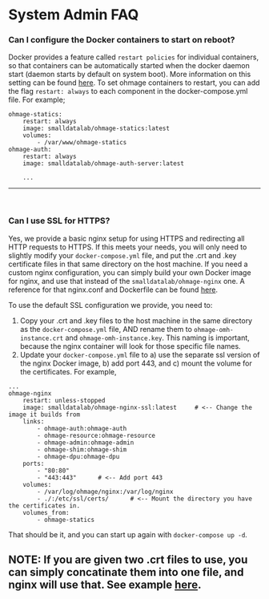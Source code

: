 # System Admin FAQ
### Can I configure the Docker containers to start on reboot?
Docker provides a feature called `restart policies` for individual containers, so that containers can be automatically started when the docker daemon start (daemon starts by default on system boot). More information on this setting can be found [here](https://docs.docker.com/engine/reference/run/#restart-policies-restart).  To set ohmage containers to restart, you can add the flag `restart: always` to each component in the docker-compose.yml file.  For example;

```
ohmage-statics:
    restart: always
    image: smalldatalab/ohmage-statics:latest
    volumes: 
        - /var/www/ohmage-statics
ohmage-auth:
    restart: always
    image: smalldatalab/ohmage-auth-server:latest

    ...
```

---
<br>

### Can I use SSL for HTTPS?
Yes, we provide a basic nginx setup for using HTTPS and redirecting all HTTP requests to HTTPS. If this meets your needs, you will only need to slightly modify your `docker-compose.yml` file, and put the .crt and .key certificate files in that same directory on the host machine. If you need a custom nginx configuration, you can simply build your own Docker image for nginx, and use that instead of the `smalldatalab/ohmage-nginx` one. A reference for that nginx.conf and Dockerfile can be found [here](https://github.com/smalldatalab/docker-ohmage-omh-suite/blob/master/ohmage-nginx).

To use the default SSL configuration we provide, you need to:

1. Copy your .crt and .key files to the host machine in the same directory as the `docker-compose.yml` file, AND rename them to `ohmage-omh-instance.crt` and `ohmage-omh-instance.key`.  This naming is important, because the nginx container will look for those specific file names.
1. Update your `docker-compose.yml` file to a) use the separate ssl version of the nginx Docker image, b) add port 443, and c) mount the volume for the certificates. For example,

```
...
ohmage-nginx
	restart: unless-stopped
    image: smalldatalab/ohmage-nginx-ssl:latest     # <-- Change the image it builds from
    links:
        - ohmage-auth:ohmage-auth
        - ohmage-resource:ohmage-resource
        - ohmage-admin:ohmage-admin
        - ohmage-shim:ohmage-shim
        - ohmage-dpu:ohmage-dpu
    ports:
        - "80:80"
        - "443:443"      # <-- Add port 443
    volumes:
        - /var/log/ohmage/nginx:/var/log/nginx
        - ./:/etc/ssl/certs/      # <-- Mount the directory you have the certificates in.
    volumes_from:
        - ohmage-statics
```

That should be it, and you can start up again with `docker-compose up -d`.
  
NOTE: If you are given two .crt files to use, you can simply concatinate them into one file, and nginx will use that. See example [here](https://www.digicert.com/ssl-certificate-installation-nginx.htm).
---
<br>